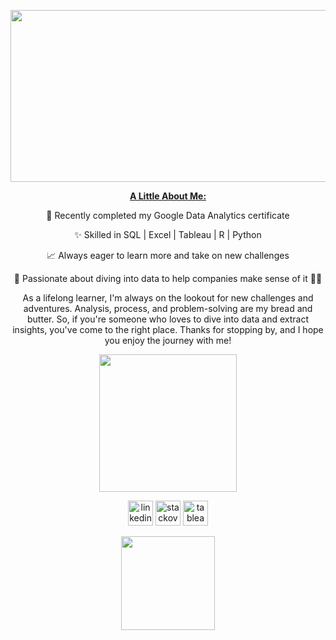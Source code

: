 
<p align="center">
   <img width="850" height="275" src="https://user-images.githubusercontent.com/118074280/235775032-7ab78856-5c2b-4b01-9a55-64c2de49bdce.png">
  </p>
 
<p align="center">
 <u><strong>A Little About Me:</strong></u>
</p>



<p align="center">🚀 Recently completed my Google Data Analytics certificate</p>

<p align="center">✨ Skilled in SQL | Excel | Tableau | R | Python </p>

<p align="center">📈 Always eager to learn more and take on new challenges</p>

<p align="center">🎯 Passionate about diving into data to help companies make sense of it 🕵️‍♀️</p>

<p align="center"> As a lifelong learner, I'm always on the lookout for new challenges and adventures. Analysis, process, and problem-solving are my bread and butter. So, if you're someone who loves to dive into data and extract insights, you've come to the right place. Thanks for stopping by, and I hope you enjoy the journey with me! </p>


  



 <p align="center">  
<img src="https://github-readme-activity-graph.cyclic.app/graph?username=mollygrmn&theme=default" height="220" />
   </p>

<p>
    
 <p align="center">    
    <a href="https://www.linkedin.com/in/molly-gorman/" style="display:inline-block;">
        <img src="https://user-images.githubusercontent.com/118074280/235778807-1ab10532-54bb-4c99-a34e-5f4adb9cf75f.png" alt="linkedin" height="40">
    </a>
    <a href="https://stackoverflow.com/users/21522209" style="display:inline-block;">
        <img src="https://user-images.githubusercontent.com/118074280/235779649-b94e344e-baba-4c86-805e-a162a0b96096.png" alt="stackoverflow" height="40">
    </a>
    <a href="https://public.tableau.com/app/profile/molly.gorman" style="display:inline-block;">
        <img src="https://user-images.githubusercontent.com/118074280/235780275-3759bb7a-c4a7-40fc-9d60-dda465e97b50.png" alt="tableau" height="40">
    </a>
</p>

<p align="center">
    <img width="150" height="150" src="https://media.giphy.com/media/1Z0IXKF155R5fl7t0q/giphy.gif">
    </p>



 



  

